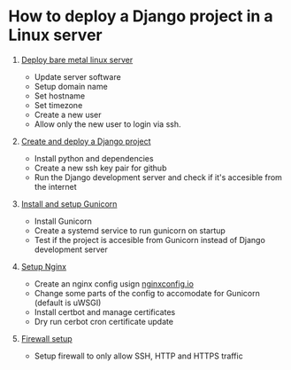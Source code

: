 # How to deploy a Django project in a Linux server
1. [Deploy bare metal linux server](https://github.com/costapiy/server_setup/blob/main/1.Server%20deploy.md)
    - Update server software
    - Setup domain name
    - Set hostname
    - Set timezone
    - Create a new user
    - Allow only the new user to login via ssh.

2. [Create and deploy a Django project](https://github.com/costapiy/server_setup/blob/main/2.Django%20deployment.md)
    - Install python and dependencies
    - Create a new ssh key pair for github
    - Run the Django development server and check if it's accesible from the internet

3. [Install and setup Gunicorn](https://github.com/costapiy/server_setup/blob/main/3.Gunicorn%20setup.md)
    - Install Gunicorn
    - Create a systemd service to run gunicorn on startup
    - Test if the project is accesible from Gunicorn instead of Django development server

4. [Setup Nginx](https://github.com/costapiy/server_setup/blob/main/4.Nginx%20setup.md)
    - Create an nginx config usign [nginxconfig.io](https://nginxconfig.io)
    - Change some parts of the config to accomodate for Gunicorn (default is uWSGI)
    - Install certbot and manage certificates
    - Dry run cerbot cron certificate update

5. [Firewall setup](https://github.com/costapiy/server_setup/blob/main/5.Firewall%20setup.md)
    - Setup firewall to only allow SSH, HTTP and HTTPS traffic
